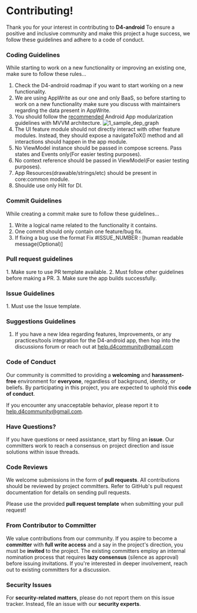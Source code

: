 
<h1>Contributing!</h1>

Thank you for your interest in contributing to **D4-android** To ensure a positive and inclusive community and make this project a huge success, we follow these guidelines and adhere to a code of conduct.

<h3>Coding Guidelines</h3>

While starting to work on a new functionality or improving an existing one, make sure to follow these rules...
1. Check the D4-android roadmap if you want to start working on a new functionality.
2. We are using AppWrite as our one and only BaaS, so before starting to work on a new functionality make sure you discuss with maintainers regarding the data present in AppWrite.
3. You should follow the [recommended](https://developer.android.com/topic/modularization) Android App modularization guidelines with MVVM architecture.
![1_sample_dep_graph](https://github.com/D4Community/d4-android/assets/85388413/41079fed-cc97-43a8-82b5-754d131f7d53)
4. The UI feature module should not directly interact with other feature modules. Instead, they should expose a navigateToX() method and all interactions should happen in the app module.
5. No ViewModel instance should be passed in compose screens. Pass states and Events only(For easier testing purposes).
6. No context reference should be passed in ViewModel(For easier testing purposes).
7. App Resources(drawable/strings/etc) should be present in core:common module.
8. Shoulde use only Hilt for DI.

<h3>Commit Guidelines</h3>

While creating a commit make sure to follow these guidelines...
1. Write a logical name related to the functionality it contains.
2. One commit should only contain one feature/bug fix.
3. If fixing a bug use the format Fix #ISSUE_NUMBER : [human readable message(Optional)]

<h3>Pull request guidelines</h3>
1. Make sure to use PR template available.
2. Must follow other guidelines before making a PR.
3. Make sure the app builds successfully.

<h3>Issue Guidelines</h3>
1. Must use the Issue template.

<h3>Suggestions Guidelines</h3>

1. If you have a new Idea regarding features, Improvements, or any practices/tools integration for the D4-android app, then hop into the discussions forum or reach out at help.d4community@gmail.com

<h3>Code of Conduct</h3>

Our community is committed to providing a **welcoming** and **harassment-free** environment for **everyone**, regardless of background, identity, or beliefs. By participating in this project, you are expected to uphold this **code of conduct**.

If you encounter any unacceptable behavior, please report it to help.d4community@gmail.com.

<h3>Have Questions?</h3>

If you have questions or need assistance, start by filing an **issue**. Our committers work to reach a consensus on project direction and issue solutions within issue threads.

<h3>Code Reviews</h3>

We welcome submissions in the form of **pull requests**. All contributions should be reviewed by project committers. Refer to GitHub's pull request documentation for details on sending pull requests.

Please use the provided **pull request template** when submitting your pull request!

<h3>From Contributor to Committer</h3>

We value contributions from our community. If you aspire to become a **committer** with **full write access** and a say in the project's direction, you must be **invited** to the project. The existing committers employ an internal nomination process that requires **lazy consensus** (silence as approval) before issuing invitations. If you're interested in deeper involvement, reach out to existing committers for a discussion.

<h3>Security Issues</h3>

For **security-related matters**, please do not report them on this issue tracker. Instead, file an issue with our **security experts**.
